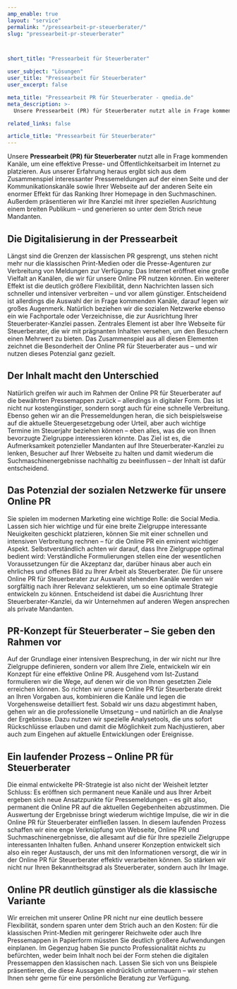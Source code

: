 ```yaml
---
amp_enable: true
layout: "service"
permalink: "/pressearbeit-pr-steuerberater/"
slug: "pressearbeit-pr-steuerberater"



short_title: "Pressearbeit für Steuerberater"

user_subject: "Lösungen"
user_title: "Pressearbeit für Steuerberater"
user_excerpt: false

meta_title: "Pressearbeit PR für Steuerberater - qmedia.de"
meta_description: >-
  Unsere Pressearbeit (PR) für Steuerberater nutzt alle in Frage kommenden Kanäle, um eine effektive Presse- und Öffentlichkeitsarbeit im Internet zu platzieren. Aus unserer Erfahrung heraus ergibt sich aus dem Zusammenspiel interessanter Pressemeldungen auf der einen Seite und der Kommunikationskanäle sowie Ihrer Webseite auf der anderen Seite ein enormer Effekt für das Ranking Ihrer Homepage in... Read more »

related_links: false

article_title: "Pressearbeit für Steuerberater"
---
```


Unsere **Pressearbeit (PR) für Steuerberater** nutzt alle in Frage kommenden Kanäle, um eine effektive Presse- und Öffentlichkeitsarbeit im Internet zu platzieren. Aus unserer Erfahrung heraus ergibt sich aus dem Zusammenspiel interessanter Pressemeldungen auf der einen Seite und der Kommunikationskanäle sowie Ihrer Webseite auf der anderen Seite ein enormer Effekt für das Ranking Ihrer Homepage in den Suchmaschinen. Außerdem präsentieren wir Ihre Kanzlei mit ihrer speziellen Ausrichtung einem breiten Publikum – und generieren so unter dem Strich neue Mandanten.

## Die Digitalisierung in der Pressearbeit

Längst sind die Grenzen der klassischen PR gesprengt, uns stehen nicht mehr nur die klassischen Print-Medien oder die Presse-Agenturen zur Verbreitung von Meldungen zur Verfügung: Das Internet eröffnet eine große Vielfalt an Kanälen, die wir für unsere Online PR nutzen können. Ein weiterer Effekt ist die deutlich größere Flexibilität, denn Nachrichten lassen sich schneller und intensiver verbreiten – und vor allem günstiger. Entscheidend ist allerdings die Auswahl der in Frage kommenden Kanäle, darauf legen wir großes Augenmerk. Natürlich beziehen wir die sozialen Netzwerke ebenso ein wie Fachportale oder Verzeichnisse, die zur Ausrichtung Ihrer Steuerberater-Kanzlei passen. Zentrales Element ist aber Ihre Webseite für Steuerberater, die wir mit prägnanten Inhalten versehen, um den Besuchern einen Mehrwert zu bieten. Das Zusammenspiel aus all diesen Elementen zeichnet die Besonderheit der Online PR für Steuerberater aus – und wir nutzen dieses Potenzial ganz gezielt.

## Der Inhalt macht den Unterschied

Natürlich greifen wir auch im Rahmen der Online PR für Steuerberater auf die bewährten Pressemappen zurück – allerdings in digitaler Form. Das ist nicht nur kostengünstiger, sondern sorgt auch für eine schnelle Verbreitung. Ebenso gehen wir an die Pressemeldungen heran, die sich beispielsweise auf die aktuelle Steuergesetzgebung oder Urteil, aber auch wichtige Termine im Steuerjahr beziehen können – eben alles, was die von Ihnen bevorzugte Zielgruppe interessieren könnte. Das Ziel ist es, die Aufmerksamkeit potenzieller Mandanten auf Ihre Steuerberater-Kanzlei zu lenken, Besucher auf Ihrer Webseite zu halten und damit wiederum die Suchmaschinenergebnisse nachhaltig zu beeinflussen – der Inhalt ist dafür entscheidend.

## Das Potenzial der sozialen Netzwerke für unsere Online PR

Sie spielen im modernen Marketing eine wichtige Rolle: die Social Media. Lassen sich hier wichtige und für eine breite Zielgruppe interessante Neuigkeiten geschickt platzieren, können Sie mit einer schnellen und intensiven Verbreitung rechnen – für die Online PR ein eminent wichtiger Aspekt. Selbstverständlich achten wir darauf, dass Ihre Zielgruppe optimal bedient wird: Verständliche Formulierungen stellen eine der wesentlichen Voraussetzungen für die Akzeptanz dar, darüber hinaus aber auch ein ehrliches und offenes Bild zu Ihrer Arbeit als Steuerberater. Die für unsere Online PR für Steuerberater zur Auswahl stehenden Kanäle werden wir sorgfältig nach ihrer Relevanz selektieren, um so eine optimale Strategie entwickeln zu können. Entscheidend ist dabei die Ausrichtung Ihrer Steuerberater-Kanzlei, da wir Unternehmen auf anderen Wegen ansprechen als private Mandanten.

## PR-Konzept für Steuerberater – Sie geben den Rahmen vor

Auf der Grundlage einer intensiven Besprechung, in der wir nicht nur Ihre Zielgruppe definieren, sondern vor allem Ihre Ziele, entwickeln wir ein Konzept für eine effektive Online PR. Ausgehend vom Ist-Zustand formulieren wir die Wege, auf denen wir die von Ihnen gesetzten Ziele erreichen können. So richten wir unsere Online PR für Steuerberate direkt an Ihren Vorgaben aus, kombinieren die Kanäle und legen die Vorgehensweise detailliert fest. Sobald wir uns dazu abgestimmt haben, gehen wir an die professionelle Umsetzung – und natürlich an die Analyse der Ergebnisse. Dazu nutzen wir spezielle Analysetools, die uns sofort Rückschlüsse erlauben und damit die Möglichkeit zum Nachjustieren, aber auch zum Eingehen auf aktuelle Entwicklungen oder Ereignisse.

## Ein laufender Prozess – Online PR für Steuerberater

Die einmal entwickelte PR-Strategie ist also nicht der Weisheit letzter Schluss: Es eröffnen sich permanent neue Kanäle und aus Ihrer Arbeit ergeben sich neue Ansatzpunkte für Pressemeldungen – es gilt also, permanent die Online PR auf die aktuellen Gegebenheiten abzustimmen. Die Auswertung der Ergebnisse bringt wiederum wichtige Impulse, die wir in die Online PR für Steuerberater einfließen lassen. In diesem laufenden Prozess schaffen wir eine enge Verknüpfung von Webseite, Online PR und Suchmaschinenergebnisse, die allesamt auf die für Ihre spezielle Zielgruppe interessanten Inhalten fußen. Anhand unserer Konzeption entwickelt sich also ein reger Austausch, der uns mit den Informationen versorgt, die wir in der Online PR für Steuerberater effektiv verarbeiten können. So stärken wir nicht nur Ihren Bekanntheitsgrad als Steuerberater, sondern auch Ihr Image.

## Online PR deutlich günstiger als die klassische Variante

Wir erreichen mit unserer Online PR nicht nur eine deutlich bessere Flexibilität, sondern sparen unter dem Strich auch an den Kosten: für die klassischen Print-Medien mit geringerer Reichweite oder auch Ihre Pressemappen in Papierform müssten Sie deutlich größere Aufwendungen einplanen. Im Gegenzug haben Sie puncto Professionalität nichts zu befürchten, weder beim Inhalt noch bei der Form stehen die digitalen Pressemappen den klassischen nach. Lassen Sie sich von uns Beispiele präsentieren, die diese Aussagen eindrücklich untermauern – wir stehen Ihnen sehr gerne für eine persönliche Beratung zur Verfügung.
